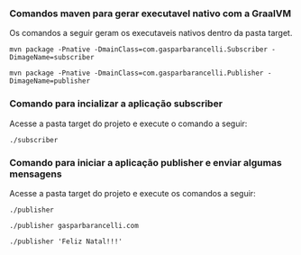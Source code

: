 ### Comandos maven para gerar executavel nativo com a GraalVM

Os comandos a seguir geram os executaveis nativos dentro da pasta target.

```shell
mvn package -Pnative -DmainClass=com.gasparbarancelli.Subscriber -DimageName=subscriber

mvn package -Pnative -DmainClass=com.gasparbarancelli.Publisher -DimageName=publisher
```

### Comando para incializar a aplicação subscriber

Acesse a pasta target do projeto e execute o comando a seguir:

```shell
./subscriber
```

### Comando para iniciar a aplicação publisher e enviar algumas mensagens

Acesse a pasta target do projeto e execute os comandos a seguir:

```shell
./publisher

./publisher gasparbarancelli.com

./publisher 'Feliz Natal!!!'
```
